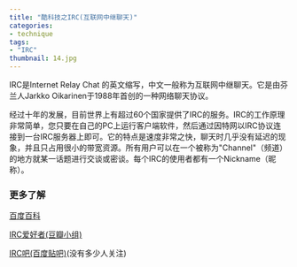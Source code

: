 ```yaml
---
title: "酷科技之IRC(互联网中继聊天)"
categories: 
- technique
tags: 
- "IRC"
thumbnail: 14.jpg
---
```

IRC是Internet Relay Chat 的英文缩写，中文一般称为互联网中继聊天。它是由芬兰人Jarkko Oikarinen于1988年首创的一种网络聊天协议。<!--more-->

经过十年的发展，目前世界上有超过60个国家提供了IRC的服务。IRC的工作原理非常简单，您只要在自己的PC上运行客户端软件，然后通过因特网以IRC协议连接到一台IRC服务器上即可。它的特点是速度非常之快，聊天时几乎没有延迟的现象，并且只占用很小的带宽资源。所有用户可以在一个被称为\"Channel\"（频道）的地方就某一话题进行交谈或密谈。每个IRC的使用者都有一个Nickname（昵称）。

### 更多了解

[百度百科](http://baike.baidu.com/link?url=ZC8LsooSNe1DB4oQRLaU4qzR7XeW0ActF2ya_xs_zu6093SXyHOUO49WkAvvExGgCRxjKNhd0CphR_7F6WdwSOji3d0FkgdmTv8PWCOIA6y)

[IRC爱好者(豆瓣小组)](https://www.douban.com/group/IRCFAN/)

[IRC吧(百度贴吧)](http://tieba.baidu.com/f?kw=irc)(没有多少人关注)